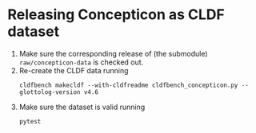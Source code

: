 # Releasing Concepticon as CLDF dataset

1. Make sure the corresponding release of (the submodule) `raw/concepticon-data` is checked out.
2. Re-create the CLDF data running
   ```shell
   cldfbench makecldf --with-cldfreadme cldfbench_concepticon.py --glottolog-version v4.6
   ```
3. Make sure the dataset is valid running
   ```shell
   pytest
   ```
